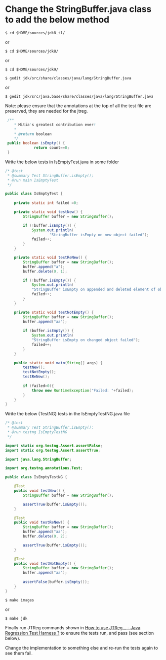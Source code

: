# Change the StringBuffer.java class to add the below method

```
$ cd $HOME/sources/jdk8_tl/
```
or
```
$ cd $HOME/sources/jdk8/
```
or 
```
$ cd $HOME/sources/jdk9/
```

```
$ gedit jdk/src/share/classes/java/lang/StringBuffer.java
```
or
```
$ gedit jdk/src/java.base/share/classes/java/lang/StringBuffer.java
```

Note: please ensure that the annotations at the top of all the test file are preserved, they are needed for the jtreg.

```java
 /**
    * Mitia's greatest contribution ever!
    * 
    * @return boolean 
    */
 public boolean isEmpty() {
             return count==0;
 }
```

Write the below tests in IsEmptyTest.java in some folder 

```java
/* @test
 * @summary Test StringBuffer.isEmpty();
 * @run main IsEmptyTest
 */

public class IsEmptyTest {
	
	private static int failed =0;

	private static void testNew() {
		StringBuffer buffer = new StringBuffer();

		if (!buffer.isEmpty()) {
			System.out.println(
					"StringBuffer isEmpty on new object failed");
			failed++;
		}
	}

	private static void testReNew() {
		StringBuffer buffer = new StringBuffer();
		buffer.append("a");
		buffer.delete(0, 1);

		if (!buffer.isEmpty()) {
			System.out.println(
			"StringBuffer isEmpty on appended and deleted element of object failed");
			failed++;
		}
	}

	private static void testNotEmpty() {
		StringBuffer buffer = new StringBuffer();
		buffer.append("aa");
		
		if (buffer.isEmpty()) {
			System.out.println(
			"StringBuffer isEmpty on changed object failed");
			failed++;
		}
	}

	public static void main(String[] args) {
		testNew();
		testNotEmpty();
		testReNew();
		
		if (failed>0){
			throw new RuntimeException("Failed: "+failed);
		}
	}
}
```

Write the below (TestNG) tests in the IsEmptyTestNG.java file

```java
/* @test
 * @summary Test StringBuffer.isEmpty();
 * @run testng IsEmptyTestNG
 */

import static org.testng.Assert.assertFalse;
import static org.testng.Assert.assertTrue;

import java.lang.StringBuffer;

import org.testng.annotations.Test;

public class IsEmptyTestNG {

	@Test
	public void testNew() {
		StringBuffer buffer = new StringBuffer();

		assertTrue(buffer.isEmpty());
	}

	@Test
	public void testReNew() {
		StringBuffer buffer = new StringBuffer();
		buffer.append("aa");
		buffer.delete(0, 2);

		assertTrue(buffer.isEmpty());
	}

	@Test
	public void testNotEmpty() {
		StringBuffer buffer = new StringBuffer();
		buffer.append("aa");
		
		assertFalse(buffer.isEmpty());
	}
}
```

```
$ make images
```

or 

```
$ make jdk
```

Finally run JTReg commands shown in [How to use JTReg… - Java Regression Test Harness ?](../intermediate-steps/how_to_use_jtreg_-_java_regression_test_harness.md) to ensure the tests run, and pass (see section below).

Change the implementation to something else and re-run the tests again to see them fail.